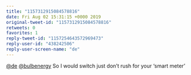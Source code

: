 ```yaml
---
title: "1157312915084578816"
date: Fri Aug 02 15:31:15 +0000 2019
original-tweet-id: "1157312915084578816"
retweets: 0
favorites: 1
reply-tweet-id: "1157254643572969473"
reply-user-id: "438242506"
reply-user-screen-name: "de"
---
```

<a href="https://twitter.com/de">@de</a> <a href="https://twitter.com/bulbenergy">@bulbenergy</a> So I would switch just don’t rush for your ‘smart meter’
